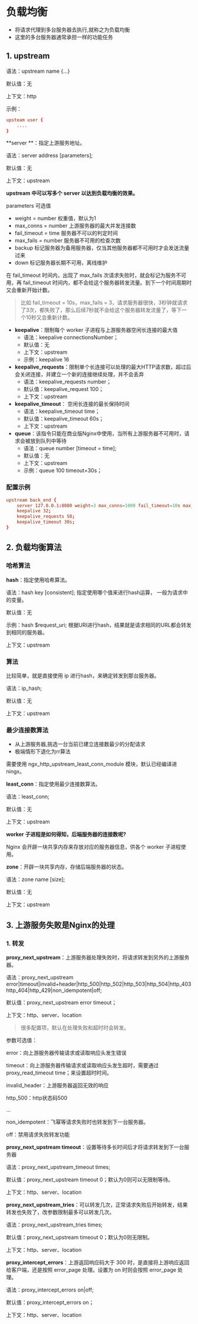 # 负载均衡



* 将请求代理到多台服务器去执行,就称之为负载均衡
* 这里的多台服务器通常承担一样的功能任务







## 1. upstream



语法：upstream name {...}

默认值：无

上下文：http

示例：

```conf
upsteam user {
    ....
}
```





**server **：指定上游服务地址。

语法：server address [parameters];

默认值：无

上下文：upstream

**upstream 中可以写多个 server 以达到负载均衡的效果。**



parameters 可选值

* weight = number 权重值，默认为1
* max_conns = number 上游服务器的最大并发连接数
* fail_timeout = time 服务器不可以的判定时间
* max_fails = number 服务器不可用的检查次数
* backup 标记服务器为备用服务器，仅当其他服务器都不可用时才会发送流量过来
* down 标记服务器长期不可用，离线维护

在 fail_timeout 时间内，出现了 max_fails 次请求失败时，就会标记为服务不可用，再 fail_timeout 时间内，都不会给这个服务器转发流量。到下一个时间周期时又会重新开始计数。

> 比如 fail_timeout = 10s，max_fails = 3，请求服务器很快，3秒钟就请求了3次，都失败了，那么后续7秒就不会给这个服务器转发流量了，等下一个10秒又会重新计数。





* **keepalive**：限制每个 worker 子进程与上游服务器空闲长连接的最大值
  * 语法：keepalive connectionsNumber；
  * 默认值：无
  * 上下文：upstream
  * 示例：keepalive 16
* **keepalive_requests**：限制单个长连接可以处理的最大HTTP请求数，超过后会关闭连接，并建立一个新的连接继续处理，并不会丢弃
  * 语法：keepalive_requests number；
  * 默认值：keepalive_request 100；
  * 上下文：upstream
* **keepalive_timeout**： 空闲长连接的最长保持时间
  * 语法：keepalive_timeout time；
  * 默认值：keepalive_timeout 60s；
  * 上下文：upstream
* **queue**：该指令只能在商业版Nginx中使用，当所有上游服务器不可用时，请求会被放到队列中等待
  * 语法：queue number [timeout = time];
  * 默认值：无
  * 上下文：upstream
  * 示例：queue 100 timeout=30s；

 



### 配置示例

```conf
upstream back_end {
	server 127.0.0.1:8080 weight=3 max_conns=1000 fail_timeout=10s max_fails=2;
	keepalive 32;
	keepalive_requests 50;
	keepalive_timeout 30s;
}
```





## 2. 负载均衡算法



### 哈希算法



**hash**：指定使用哈希算法。

语法：hash key [consistent]; 指定使用哪个值来进行hash运算， 一般为请求中的变量。

默认值：无

示例：hash $request_uri; 根据URI进行hash，结果就是请求相同的URL都会转发到相同的服务器。

上下文：upstream



### 算法

比较简单，就是直接使用 ip 进行hash，来确定转发到那台服务器。

语法：ip_hash;

默认值：无

上下文：upstream



### 最少连接数算法



* 从上游服务器,挑选一台当前已建立连接数最少的分配请求
* 极端情形下退化为rr算法



需要使用 ngx_http_upstream_least_conn_module 模块，默认已经编译进ningx。



**least_conn**：指定使用最少连接数算法。

语法：least_conn;

默认值：无

上下文：upstream



**worker 子进程是如何得知，后端服务器的连接数呢?**

Nginx 会开辟一块共享内存来存放对应的服务器信息，供各个 worker 子进程使用。



**zone**：开辟一块共享内存，存储后端服务器的状态。

语法：zone name [size];

默认值：无

上下文：upstream





## 3. 上游服务失败是Nginx的处理



### 1. 转发

**proxy_next_upstream**：上游服务器处理失败时，将请求转发到另外的上游服务器。

语法：proxy_next_upstream error|timeout|invalid+header|http_500|http_502|http_503|http_504|http_403
http_404|http_429|non_idempotent|off;

默认值：proxy_next_upstream  error timeout；

上下文：http、server、location

> 很多配置项，默认在处理失败和超时时会转发。



参数可选值：

error：向上游服务器传输请求或读取响应头发生错误

timeout：向上游服务器传输请求或读取响应头发生超时，需要通过proxy_read_timeout time；来设置超时时间。

invalid_header：上游服务器返回无效的响应

http_500：http状态码500

...

non_idempotent：飞幂等请求失败时也转发到下一台服务器。

off：禁用请求失败转发功能



**proxy_next_upstream timeout**：设置等待多长时间后才将请求转发到下一台服务器

语法：proxy_next_upstream_timeout times;

默认值：proxy_next_upstream timeout 0；默认为0则可以无限制等待。

上下文：http、server、location



**proxy_next_upstream_tries**：可以转发几次，正常请求失败后开始转发，结果转发也失败了，改参数限制最多可以转发几次。

语法：proxy_next_upstream_tries times;

默认值：proxy_next_upstream timeout 0；默认为0则无限制。

上下文：http、server、location



**proxy_intercept_errors**：上游返回响应码大于 300 时，是直接将上游响应返回给客户端，还是按照 error_page 处理。设置为 on 时则会按照 error_page 处理。

语法：proxy_intercept_errors on|off;

默认值：proxy_intercept_errors on；

上下文：http、server、location